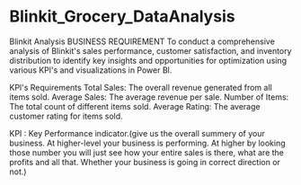 # Blinkit_Grocery_DataAnalysis
Blinkit Analysis 
BUSINESS REQUIREMENT 
To conduct a comprehensive analysis of Blinkit's sales performance, customer satisfaction, and inventory distribution to identify key insights and opportunities for optimization using various KPl's and visualizations in Power Bl. 

KPl's Requirements 
Total Sales: The overall revenue generated from all items sold. 
Average Sales: The average revenue per sale. 
Number of Items: The total count of different items sold. 
Average Rating: The average customer rating for items sold. 

KPI : Key Performance indicator.(give us the overall summery of your business. At higher-level your business is performing. At higher by looking those number you will just see how your entire sales is there, what are the profits and all that. Whether your business is going in correct direction or not.)

